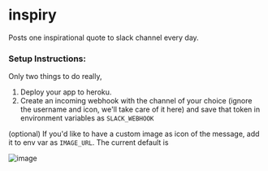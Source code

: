 # inspiry

Posts one inspirational quote to slack channel every day.

### Setup Instructions:
Only two things to do really,

1. Deploy your app to heroku.
2. Create an incoming webhook with the channel of your choice (ignore the username and icon, we'll take care of it here) and save that token in environment variables as `SLACK_WEBHOOK`

(optional) If you'd like to have a custom image as icon of the message, add it to env var as `IMAGE_URL`. The current default is 

![image](https://libcom.org/files/images/library/fist.jpg)
 
